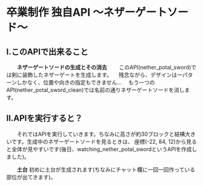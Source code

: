 # 卒業制作 独自API ～ネザーゲートソード～

## Ⅰ.このAPIで出来ること

　　**ネザーゲートソードの生成とその消去**
　　このAPI(nether_potal_sword)では剣に装飾したネザーゲートを生成します。
  　残念ながら、デザインは一パターンしかなく、位置や向きの指定もできません...
  　もう一つのAPI(nether_potal_sword_clean)では名前の通りネザーゲートソードを消します。

## Ⅱ.APIを実行すると？

　　それではAPIを実行していきます。ちなみに高さが約30ブロックと結構大きいです。生成中のネザーゲートソードを見るときは、
    座標(-22, 84, 12)から見ると全体が見やすいです(後日、watching_nether_potal_swordというAPIを作成しました)。
  
　　**土台**
    初めに土台が生成されます(ちなみにチャット欄に一回一回作っている部位が出てきます)。
